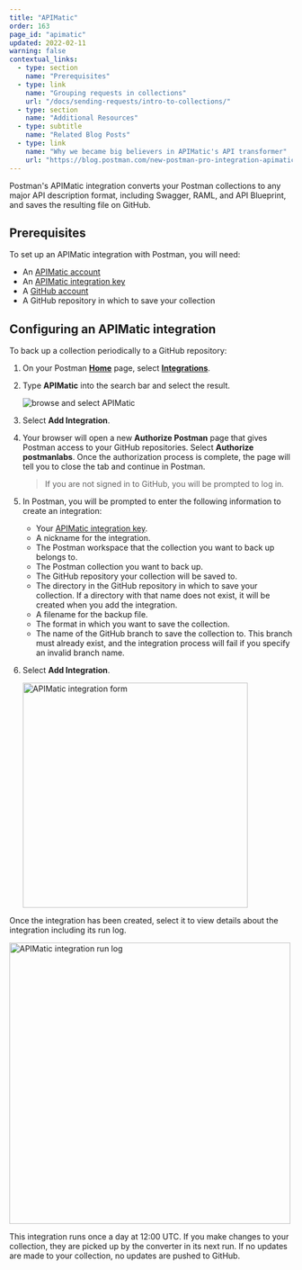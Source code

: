 ```yaml
---
title: "APIMatic"
order: 163
page_id: "apimatic"
updated: 2022-02-11
warning: false
contextual_links:
  - type: section
    name: "Prerequisites"
  - type: link
    name: "Grouping requests in collections"
    url: "/docs/sending-requests/intro-to-collections/"
  - type: section
    name: "Additional Resources"
  - type: subtitle
    name: "Related Blog Posts"
  - type: link
    name: "Why we became big believers in APIMatic's API transformer"
    url: "https://blog.postman.com/new-postman-pro-integration-apimatics-api-transformer/"
---
```


Postman's APIMatic integration converts your Postman collections to any major API description format, including Swagger, RAML, and API Blueprint, and saves the resulting file on GitHub.

## Prerequisites

To set up an APIMatic integration with Postman, you will need:

* An [APIMatic account](https://www.apimatic.io/account/register)
* An [APIMatic integration key](https://docs.apimatic.io/manage-apis/get-api-keys/)
* A [GitHub account](https://github.com/)
* A GitHub repository in which to save your collection

## Configuring an APIMatic integration

To back up a collection periodically to a GitHub repository:

1. On your Postman **[Home](https://go.postman.co/home)** page, select **[Integrations](https://go.postman.co/integrations)**.
1. Type **APIMatic** into the search bar and select the result.

    ![browse and select APIMatic](https://assets.postman.com/postman-docs/apimatic-browse-all.jpg)

1. Select **Add Integration**.
1. Your browser will open a new **Authorize Postman** page that gives Postman access to your GitHub repositories. Select **Authorize postmanlabs**. Once the authorization process is complete, the page will tell you to close the tab and continue in Postman.

    > If you are not signed in to GitHub, you will be prompted to log in.

1. In Postman, you will be prompted to enter the following information to create an integration:
    * Your [APIMatic integration key](https://docs.apimatic.io/manage-apis/get-api-keys/).
    * A nickname for the integration.
    * The Postman workspace that the collection you want to back up belongs to.
    * The Postman collection you want to back up.
    * The GitHub repository your collection will be saved to.
    * The directory in the GitHub repository in which to save your collection. If a directory with that name does not exist, it will be created when you add the integration.
    * A filename for the backup file.
    * The format in which you want to save the collection.
    * The name of the GitHub branch to save the collection to. This branch must already exist, and the integration process will fail if you specify an invalid branch name.
1. Select **Add Integration**.

    <img alt="APIMatic integration form" src="https://assets.postman.com/postman-docs/apimatic-save-config-v9.jpg" width="400px"/>

Once the integration has been created, select it to view details about the integration including its run log.

<img alt="APIMatic integration run log" src="https://assets.postman.com/postman-docs/apimatic-run-log-v9.jpg" width="500px"/>

This integration runs once a day at 12:00 UTC. If you make changes to your collection, they are picked up by the converter in its next run. If no updates are made to your collection, no updates are pushed to GitHub.
